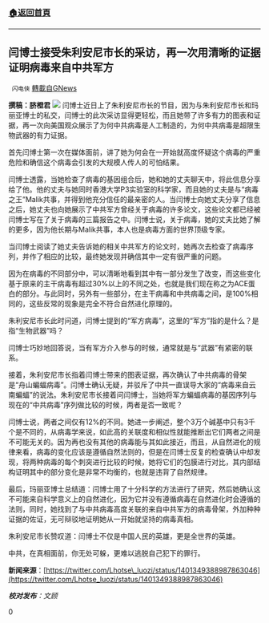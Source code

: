 ###  [:house:返回首頁](https://github.com/ourhimalayas/txt)
---

## 闫博士接受朱利安尼市长的采访，再一次用清晰的证据证明病毒来自中共军方
` 闪电侠` [轉載自GNews](https://gnews.org/zh-hans/1301672/)

**撰稿：脐橙君**
![]()![](https://gnews-media-offload.s3.amazonaws.com/wp-content/uploads/2021/06/05230930/24-3.jpg)
闫博士近日上了朱利安尼市长的节目，因为与朱利安尼市长和玛丽亚博士的私交，闫博士的此次采访显得更轻松，而且她带了许多有力的图表和证据，再一次向美国观众展示了为何中共病毒是人工制造的，为何中共病毒是超限生物武器的有力证据。

首先闫博士第一次在媒体面前，讲了她为何会在一开始就高度怀疑这个病毒的严重危险和确信这个病毒会引发的大规模人传人的可怕结果。

闫博士透露，当她检查了病毒的基因组合后，她和她的丈夫聊天中，将此信息分享给了他。他的丈夫与她同时香港大学P3实验室的科学家，而且她的丈夫是与“病毒之王”Malik共事，并得到他充分信任的最亲密的人。当闫博士向她丈夫分享了信息之后，她丈夫也向她展示了中共军方曾经关于病毒的许多论文，这些论文都已经被闫博士写在了关于病毒的三篇报告之中。闫博士说，关于病毒，她的丈夫比她了解的更多，因为他长期与Malik共事，本人也是病毒方面的世界顶级专家。

当闫博士阅读了她丈夫告诉她的相关中共军方的论文时，她再次去检查了病毒序列，并作了相应的比较，最终她发现并确信其中一定有很严重的问题。

因为在病毒的不同部分中，可以清晰地看到其中有一部分发生了改变，而这些变化基于原来的主干病毒有超过30%以上的不同之处，也就是我们现在称之为ACE蛋白的部分。与此同时，另外有一些部分，在主干病毒和中共病毒之间，是100%相同的，这些反常的现象是完全不符合自然进化原理的。

朱利安尼市长此时问道，闫博士提到的“军方病毒”，这里的“军方”指的是什么？是指“生物武器”吗？

闫博士巧妙地回答说，当有军方介入参与的时候，通常就是与“武器”有紧密的联系。

接着，朱利安尼市长指着闫博士带来的图表证据，再次确认了中共病毒的骨架是“舟山蝙蝠病毒”。闫博士确认无疑，并驳斥了中共一直误导大家的“病毒来自云南蝙蝠”的说法。朱利安尼市长接着问闫博士，当她将军方蝙蝠病毒的基因序列与现在的“中共病毒”序列做比较的时候，两者是否一致呢？

闫博士说，两者之间仅有12%的不同。她进一步阐述，整个3万个碱基中只有3千个是不同的，从病毒学来说，如此高的关联度和相似性就能推断出它们两者之间是不可能无关的。因为再也没有其他的病毒能与其如此接近，而且，从自然进化的规律来看，病毒的变化应该是遵循自然法则的，但是在闫博士反复的检查确认中却发现，将两种病毒的每个刺突进行比较的时候，她将它们的包膜进行对比，其内部结构证明其中的部分变化是非常不均衡的，也就是违背了自然规律。

最后，玛丽亚博士总结道：闫博士用了十分科学的方法进行了研究，然后她确认这不可能来自科学意义上的自然进化，因为它并没有遵循病毒在自然进化时会遵循的法则，同时，她找到了与中共病毒高度关联的来自中共军方的病毒骨架，外加种种证据的佐证，无可辩驳地证明她从一开始就坚持的病毒真相。

朱利安尼市长赞叹道：闫博士不仅是中国人民的英雄，更是全世界的英雄。

中共，在真相面前，你无处可躲，更难以逃脱自己犯下的罪行。

**新闻来源**：[https://twitter.com/Lhotse\_luozi/status/1401349388987863046](https://twitter.com/Lhotse_luozi/status/1401349388987863046)

***校对发布**：文顾*

0
